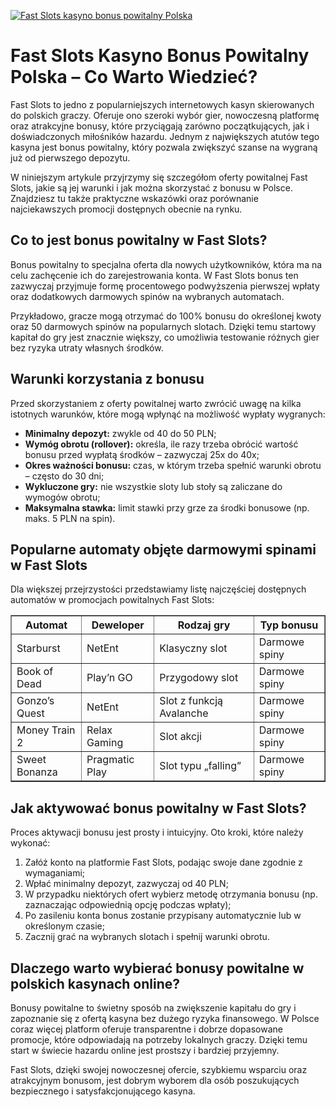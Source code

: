 [![Fast Slots kasyno bonus powitalny Polska](https://123-caf.pages.dev/gitsignup.png)](https://vrmoo.ru/Bt82HjjY)

<h1>Fast Slots Kasyno Bonus Powitalny Polska – Co Warto Wiedzieć?</h1> <p>Fast Slots to jedno z popularniejszych internetowych kasyn skierowanych do polskich graczy. Oferuje ono szeroki wybór gier, nowoczesną platformę oraz atrakcyjne bonusy, które przyciągają zarówno początkujących, jak i doświadczonych miłośników hazardu. Jednym z największych atutów tego kasyna jest bonus powitalny, który pozwala zwiększyć szanse na wygraną już od pierwszego depozytu.</p> <p>W niniejszym artykule przyjrzymy się szczegółom oferty powitalnej Fast Slots, jakie są jej warunki i jak można skorzystać z bonusu w Polsce. Znajdziesz tu także praktyczne wskazówki oraz porównanie najciekawszych promocji dostępnych obecnie na rynku.</p>  <h2>Co to jest bonus powitalny w Fast Slots?</h2> <p>Bonus powitalny to specjalna oferta dla nowych użytkowników, która ma na celu zachęcenie ich do zarejestrowania konta. W Fast Slots bonus ten zazwyczaj przyjmuje formę procentowego podwyższenia pierwszej wpłaty oraz dodatkowych darmowych spinów na wybranych automatach.</p> <p>Przykładowo, gracze mogą otrzymać do 100% bonusu do określonej kwoty oraz 50 darmowych spinów na popularnych slotach. Dzięki temu startowy kapitał do gry jest znacznie większy, co umożliwia testowanie różnych gier bez ryzyka utraty własnych środków.</p>  <h2>Warunki korzystania z bonusu</h2> <p>Przed skorzystaniem z oferty powitalnej warto zwrócić uwagę na kilka istotnych warunków, które mogą wpłynąć na możliwość wypłaty wygranych:</p> <ul>   <li><strong>Minimalny depozyt:</strong> zwykle od 40 do 50 PLN;</li>   <li><strong>Wymóg obrotu (rollover):</strong> określa, ile razy trzeba obrócić wartość bonusu przed wypłatą środków – zazwyczaj 25x do 40x;</li>   <li><strong>Okres ważności bonusu:</strong> czas, w którym trzeba spełnić warunki obrotu – często do 30 dni;</li>   <li><strong>Wykluczone gry:</strong> nie wszystkie sloty lub stoły są zaliczane do wymogów obrotu;</li>   <li><strong>Maksymalna stawka:</strong> limit stawki przy grze za środki bonusowe (np. maks. 5 PLN na spin).</li> </ul>  <h2>Popularne automaty objęte darmowymi spinami w Fast Slots</h2> <p>Dla większej przejrzystości przedstawiamy listę najczęściej dostępnych automatów w promocjach powitalnych Fast Slots:</p> <table border="1" cellpadding="6" cellspacing="0">   <thead>     <tr>       <th>Automat</th>       <th>Deweloper</th>       <th>Rodzaj gry</th>       <th>Typ bonusu</th>     </tr>   </thead>   <tbody>     <tr>       <td>Starburst</td>       <td>NetEnt</td>       <td>Klasyczny slot</td>       <td>Darmowe spiny</td>     </tr>     <tr>       <td>Book of Dead</td>       <td>Play’n GO</td>       <td>Przygodowy slot</td>       <td>Darmowe spiny</td>     </tr>     <tr>       <td>Gonzo’s Quest</td>       <td>NetEnt</td>       <td>Slot z funkcją Avalanche</td>       <td>Darmowe spiny</td>     </tr>     <tr>       <td>Money Train 2</td>       <td>Relax Gaming</td>       <td>Slot akcji</td>       <td>Darmowe spiny</td>     </tr>     <tr>       <td>Sweet Bonanza</td>       <td>Pragmatic Play</td>       <td>Slot typu „falling”</td>       <td>Darmowe spiny</td>     </tr>   </tbody> </table>  <h2>Jak aktywować bonus powitalny w Fast Slots?</h2> <p>Proces aktywacji bonusu jest prosty i intuicyjny. Oto kroki, które należy wykonać:</p> <ol>   <li>Załóż konto na platformie Fast Slots, podając swoje dane zgodnie z wymaganiami;</li>   <li>Wpłać minimalny depozyt, zazwyczaj od 40 PLN;</li>   <li>W przypadku niektórych ofert wybierz metodę otrzymania bonusu (np. zaznaczając odpowiednią opcję podczas wpłaty);</li>   <li>Po zasileniu konta bonus zostanie przypisany automatycznie lub w określonym czasie;</li>   <li>Zacznij grać na wybranych slotach i spełnij warunki obrotu.</li> </ol>  <h2>Dlaczego warto wybierać bonusy powitalne w polskich kasynach online?</h2> <p>Bonusy powitalne to świetny sposób na zwiększenie kapitału do gry i zapoznanie się z ofertą kasyna bez dużego ryzyka finansowego. W Polsce coraz więcej platform oferuje transparentne i dobrze dopasowane promocje, które odpowiadają na potrzeby lokalnych graczy. Dzięki temu start w świecie hazardu online jest prostszy i bardziej przyjemny.</p> <p>Fast Slots, dzięki swojej nowoczesnej ofercie, szybkiemu wsparciu oraz atrakcyjnym bonusom, jest dobrym wyborem dla osób poszukujących bezpiecznego i satysfakcjonującego kasyna.</p>